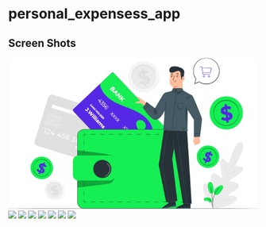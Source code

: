 # personal_expensess_app

## Screen Shots

<img src= 'ss/0.jpg'>
<img src= 'ss/1.jpg'>
<img src= 'ss/2.jpg'>
<img src= 'ss/3.jpg'>
<img src= 'ss/4.jpg'>
<img src= 'ss/5.jpg'>
<img src= 'ss/6.jpg'>
<img src= 'ss/7.jpg'>
